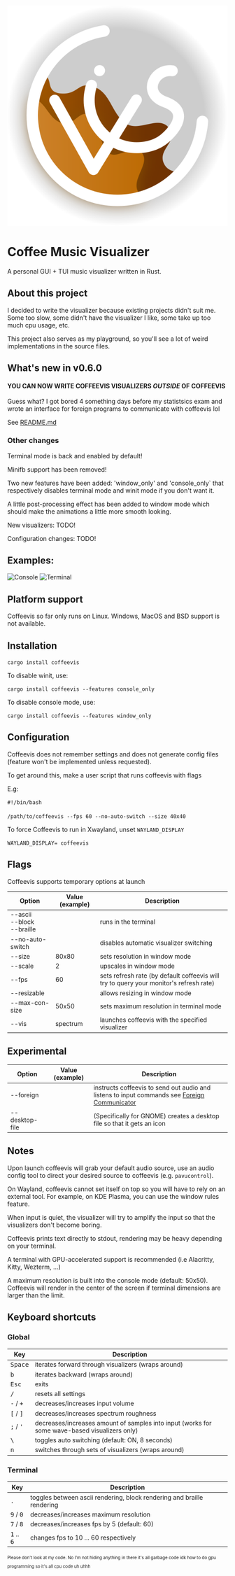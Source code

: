 ![Logo of Coffeevis](./assets/coffeevis_icon.svg)

# Coffee Music Visualizer
A personal GUI + TUI music visualizer written in Rust.

## About this project
I decided to write the visualizer because existing projects didn't suit me.
Some too slow, some didn't have the visualizer I like, some take up too much cpu usage, etc.

This project also serves as my playground, so you'll see a lot of weird implementations in the source files.

## What's new in v0.6.0

#### YOU CAN NOW WRITE COFFEEVIS VISUALIZERS *OUTSIDE* OF COFFEEVIS

Guess what? I got bored 4 something days before my statistsics exam and
wrote an interface for foreign programs to communicate with coffeevis lol

See [README.md](src/data/README.md)

### Other changes

Terminal mode is back and enabled by default!

Minifb support has been removed!

Two new features have been added: 'window_only' and 'console_only` that
respectively disables terminal mode and winit mode if you don't want it.

A little post-processing effect has been added to window mode which should
make the animations a little more smooth looking.

New visualizers: TODO!

Configuration changes: TODO!

## Examples:

![Console](https://media1.giphy.com/media/v1.Y2lkPTc5MGI3NjExMWwydzQydHVhdG9nbTZwZnZyNHEyazduNmp0aGFib21xYjFtc2F3YSZlcD12MV9pbnRlcm5hbF9naWZfYnlfaWQmY3Q9Zw/flPyMMxHiSpo73kpEg/giphy.gif)
![Terminal](https://media2.giphy.com/media/v1.Y2lkPTc5MGI3NjExeThkNGxieWVxcGhhM3RibXZ5aGNzczN1YzF5aGRuNmVyYzBlYjc4NiZlcD12MV9pbnRlcm5hbF9naWZfYnlfaWQmY3Q9Zw/5FZtC9GbiOrXrhnMON/giphy.gif)

## Platform support
Coffeevis so far only runs on Linux.
Windows, MacOS and BSD support is not available.

## Installation

```
cargo install coffeevis
```

To disable winit, use:

```
cargo install coffeevis --features console_only
```

To disable console mode, use:

```
cargo install coffeevis --features window_only
```

## Configuration

Coffeevis does not remember settings and does not generate config files
(feature won't be implemented unless requested).

To get around this, make a user script that runs coffeevis with flags

E.g:
```
#!/bin/bash

/path/to/coffeevis --fps 60 --no-auto-switch --size 40x40

```

To force Coffeevis to run in Xwayland, unset `WAYLAND_DISPLAY`

```
WAYLAND_DISPLAY= coffeevis
```

## Flags
Coffeevis supports temporary options at launch

| Option | Value (example) | Description |
| ------ | ------ | ------ |
| --ascii<br />--block<br />--braille | | runs in the terminal |
| --no-auto-switch | | disables automatic visualizer switching |
| --size | 80x80 | sets resolution in window mode |
| --scale | 2 | upscales in window mode |
| --fps | 60 | sets refresh rate (by default coffeevis will try to query your monitor's refresh rate) |
| --resizable | | allows resizing in window mode |
| --max-con-size | 50x50 | sets maximum resolution in terminal mode |
| --vis | spectrum | launches coffeevis with the specified visualizer |

## Experimental

| Option | Value (example) | Description |
| ------ | ------ | ------ |
| --foreign | | instructs coffeevis to send out audio and listens to input commands see [Foreign Communicator](src/data/README.md) |
| --desktop-file | | (Specifically for GNOME) creates a desktop file so that it gets an icon |

## Notes

Upon launch coffeevis will grab your default audio source, use an audio
config tool to direct your desired source to coffeevis (e.g. `pavucontrol`).

On Wayland, coffeevis cannot set itself on top so you will have to rely on an external tool. For example, on KDE Plasma, you can use the window rules feature.

When input is quiet, the visualizer will try to amplify the input so that the visualizers don't become boring.

Coffeevis prints text directly to stdout, rendering may be heavy depending on your terminal.

A terminal with GPU-accelerated support is recommended (i.e Alacritty, Kitty, Wezterm, ...)

A maximum resolution is built into the console mode (default: 50x50). Coffeevis will render in the center of the screen if terminal dimensions are larger than the limit.

## Keyboard shortcuts

### Global
|  Key | Description |
| ------ | ------ |
| <kbd>Space</kbd> | iterates forward through visualizers (wraps around) |
| <kbd>b</kbd> | iterates backward (wraps around) |
| <kbd>Esc</kbd> | exits |
| <kbd>/</kbd> | resets all settings |
| <kbd>-</kbd> / <kbd>+</kbd> | decreases/increases input volume |
| <kbd>\[</kbd> / <kbd>\]</kbd> | decreases/increases spectrum roughness |
| <kbd>;</kbd> / <kbd>'</kbd> | decreases/increases amount of samples into input (works for some wave-based visualizers only) |
| <kbd>\\</bkd> | toggles auto switching (default: ON, 8 seconds) |
| <kbd>n</kbd> | switches through sets of visualizers (wraps around) |

### Terminal
|  Key | Description |
| ------ | ------ |
| <kbd>.</kbd> | toggles between ascii rendering, block rendering and braille rendering |
| <kbd>9</kbd> / <kbd>0</kbd> | decreases/increases maximum resolution |
| <kbd>7</kbd> / <kbd>8</kbd> | decreases/increases fps by 5 (default: 60) |
| <kbd>1</kbd> .. <kbd>6</kbd> | changes fps to 10 ... 60 respectively |

<sup><sub>Please don't look at my code. No I'm not hiding anything in there it's all garbage code idk how to do gpu programming so it's all cpu code uh uhhh</sub></sup>
